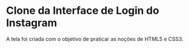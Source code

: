 # Clone da Interface de Login do Instagram

A tela foi criada com o objetivo de praticar as noções de HTML5 e CSS3.